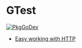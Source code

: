 # GTest 

[![PkgGoDev](https://pkg.go.dev/badge/github.com/stretchr/testify)](https://pkg.go.dev/github.com/stretchr/testify)

* [Easy working with HTTP](#https://github.com/Daniilkan/GTest/http)
